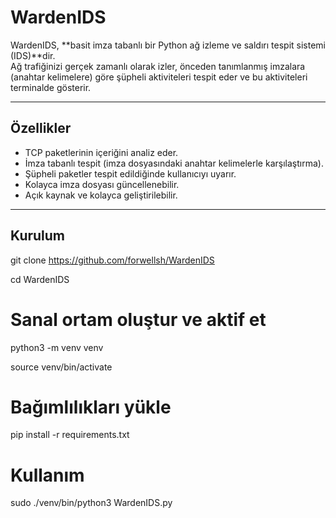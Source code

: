 # WardenIDS

WardenIDS, **basit imza tabanlı bir Python ağ izleme ve saldırı tespit sistemi (IDS)**dir.  
Ağ trafiğinizi gerçek zamanlı olarak izler, önceden tanımlanmış imzalara (anahtar kelimelere) göre şüpheli aktiviteleri tespit eder ve bu aktiviteleri terminalde gösterir.

---

## Özellikler

- TCP paketlerinin içeriğini analiz eder.
- İmza tabanlı tespit (imza dosyasındaki anahtar kelimelerle karşılaştırma).
- Şüpheli paketler tespit edildiğinde kullanıcıyı uyarır.
- Kolayca imza dosyası güncellenebilir.
- Açık kaynak ve kolayca geliştirilebilir.

---

## Kurulum
git clone https://github.com/forwellsh/WardenIDS


cd WardenIDS


# Sanal ortam oluştur ve aktif et
python3 -m venv venv


source venv/bin/activate

# Bağımlılıkları yükle
pip install -r requirements.txt

# Kullanım
sudo ./venv/bin/python3 WardenIDS.py
